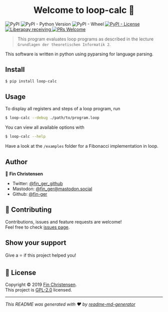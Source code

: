 <h1 align="center">Welcome to loop-calc 👋</h1>
<p>
  <img alt="PyPI" src="https://img.shields.io/pypi/v/loop-calc.svg">
  <img alt="PyPI - Python Version" src="https://img.shields.io/pypi/pyversions/loop-calc.svg">
  <img alt="PyPI - Wheel" src="https://img.shields.io/pypi/wheel/loop-calc.svg">
  <a href="https://github.com/fin-ger/loop-calc/blob/master/LICENSE">
    <img alt="PyPI - License" src="https://img.shields.io/pypi/l/loop-calc.svg">
  </a>
  <a href="https://liberapay.com/fin-ger">
    <img alt="Liberapay receiving" src="https://img.shields.io/liberapay/receives/fin-ger.svg">
  </a>
  <a href="http://makeapullrequest.com">
    <img alt="PRs Welcome" src="https://img.shields.io/badge/PRs-welcome-brightgreen.svg" target="_blank" />
  </a>
</p>

> This program evaluates loop programs as described in the lecture `Grundlagen der theoretischen Informatik 2`.

This software is written in python using pyparsing for language parsing.

## Install

```sh
$ pip install loop-calc
```

## Usage

To display all registers and steps of a loop program, run

```sh
$ loop-calc --debug ./path/to/program.loop
```

You can view all available options with

```sh
$ loop-calc --help
```

Have a look at the `/examples` folder for a Fibonacci implementation in loop.

## Author

👤 **Fin Christensen**

* Twitter: [@fin_ger_github](https://twitter.com/fin_ger_github)
* Mastodon: [@fin_ger@mastodon.social](https://mastodon.social/@fin_ger)
* Github: [@fin-ger](https://github.com/fin-ger)

## 🤝 Contributing

Contributions, issues and feature requests are welcome!<br />Feel free to check [issues page](https://github.com/fin-ger/loop-calc/issues).

## Show your support

Give a ⭐️ if this project helped you!

## 📝 License

Copyright © 2019 [Fin Christensen](https://github.com/fin-ger).<br />
This project is [GPL-2.0](https://github.com/fin-ger/loop-calc/blob/master/LICENSE) licensed.

***
_This README was generated with ❤️ by [readme-md-generator](https://github.com/kefranabg/readme-md-generator)_
